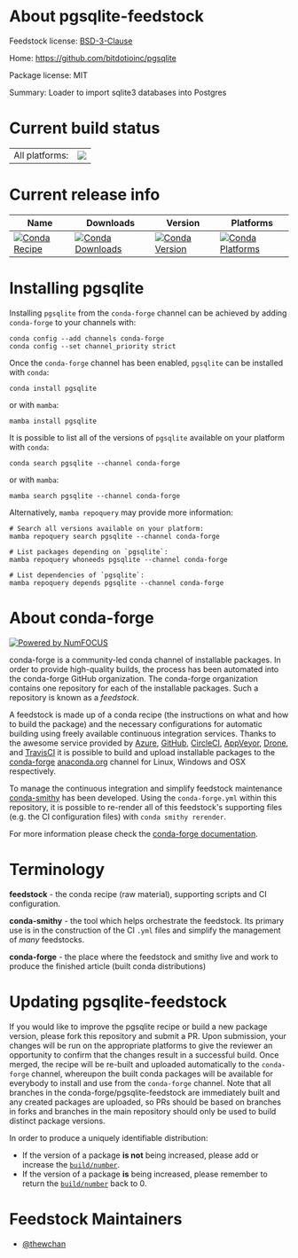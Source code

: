 About pgsqlite-feedstock
========================

Feedstock license: [BSD-3-Clause](https://github.com/conda-forge/pgsqlite-feedstock/blob/main/LICENSE.txt)

Home: https://github.com/bitdotioinc/pgsqlite

Package license: MIT

Summary: Loader to import sqlite3 databases into Postgres

Current build status
====================


<table><tr><td>All platforms:</td>
    <td>
      <a href="https://dev.azure.com/conda-forge/feedstock-builds/_build/latest?definitionId=18131&branchName=main">
        <img src="https://dev.azure.com/conda-forge/feedstock-builds/_apis/build/status/pgsqlite-feedstock?branchName=main">
      </a>
    </td>
  </tr>
</table>

Current release info
====================

| Name | Downloads | Version | Platforms |
| --- | --- | --- | --- |
| [![Conda Recipe](https://img.shields.io/badge/recipe-pgsqlite-green.svg)](https://anaconda.org/conda-forge/pgsqlite) | [![Conda Downloads](https://img.shields.io/conda/dn/conda-forge/pgsqlite.svg)](https://anaconda.org/conda-forge/pgsqlite) | [![Conda Version](https://img.shields.io/conda/vn/conda-forge/pgsqlite.svg)](https://anaconda.org/conda-forge/pgsqlite) | [![Conda Platforms](https://img.shields.io/conda/pn/conda-forge/pgsqlite.svg)](https://anaconda.org/conda-forge/pgsqlite) |

Installing pgsqlite
===================

Installing `pgsqlite` from the `conda-forge` channel can be achieved by adding `conda-forge` to your channels with:

```
conda config --add channels conda-forge
conda config --set channel_priority strict
```

Once the `conda-forge` channel has been enabled, `pgsqlite` can be installed with `conda`:

```
conda install pgsqlite
```

or with `mamba`:

```
mamba install pgsqlite
```

It is possible to list all of the versions of `pgsqlite` available on your platform with `conda`:

```
conda search pgsqlite --channel conda-forge
```

or with `mamba`:

```
mamba search pgsqlite --channel conda-forge
```

Alternatively, `mamba repoquery` may provide more information:

```
# Search all versions available on your platform:
mamba repoquery search pgsqlite --channel conda-forge

# List packages depending on `pgsqlite`:
mamba repoquery whoneeds pgsqlite --channel conda-forge

# List dependencies of `pgsqlite`:
mamba repoquery depends pgsqlite --channel conda-forge
```


About conda-forge
=================

[![Powered by
NumFOCUS](https://img.shields.io/badge/powered%20by-NumFOCUS-orange.svg?style=flat&colorA=E1523D&colorB=007D8A)](https://numfocus.org)

conda-forge is a community-led conda channel of installable packages.
In order to provide high-quality builds, the process has been automated into the
conda-forge GitHub organization. The conda-forge organization contains one repository
for each of the installable packages. Such a repository is known as a *feedstock*.

A feedstock is made up of a conda recipe (the instructions on what and how to build
the package) and the necessary configurations for automatic building using freely
available continuous integration services. Thanks to the awesome service provided by
[Azure](https://azure.microsoft.com/en-us/services/devops/), [GitHub](https://github.com/),
[CircleCI](https://circleci.com/), [AppVeyor](https://www.appveyor.com/),
[Drone](https://cloud.drone.io/welcome), and [TravisCI](https://travis-ci.com/)
it is possible to build and upload installable packages to the
[conda-forge](https://anaconda.org/conda-forge) [anaconda.org](https://anaconda.org/)
channel for Linux, Windows and OSX respectively.

To manage the continuous integration and simplify feedstock maintenance
[conda-smithy](https://github.com/conda-forge/conda-smithy) has been developed.
Using the ``conda-forge.yml`` within this repository, it is possible to re-render all of
this feedstock's supporting files (e.g. the CI configuration files) with ``conda smithy rerender``.

For more information please check the [conda-forge documentation](https://conda-forge.org/docs/).

Terminology
===========

**feedstock** - the conda recipe (raw material), supporting scripts and CI configuration.

**conda-smithy** - the tool which helps orchestrate the feedstock.
                   Its primary use is in the construction of the CI ``.yml`` files
                   and simplify the management of *many* feedstocks.

**conda-forge** - the place where the feedstock and smithy live and work to
                  produce the finished article (built conda distributions)


Updating pgsqlite-feedstock
===========================

If you would like to improve the pgsqlite recipe or build a new
package version, please fork this repository and submit a PR. Upon submission,
your changes will be run on the appropriate platforms to give the reviewer an
opportunity to confirm that the changes result in a successful build. Once
merged, the recipe will be re-built and uploaded automatically to the
`conda-forge` channel, whereupon the built conda packages will be available for
everybody to install and use from the `conda-forge` channel.
Note that all branches in the conda-forge/pgsqlite-feedstock are
immediately built and any created packages are uploaded, so PRs should be based
on branches in forks and branches in the main repository should only be used to
build distinct package versions.

In order to produce a uniquely identifiable distribution:
 * If the version of a package **is not** being increased, please add or increase
   the [``build/number``](https://docs.conda.io/projects/conda-build/en/latest/resources/define-metadata.html#build-number-and-string).
 * If the version of a package **is** being increased, please remember to return
   the [``build/number``](https://docs.conda.io/projects/conda-build/en/latest/resources/define-metadata.html#build-number-and-string)
   back to 0.

Feedstock Maintainers
=====================

* [@thewchan](https://github.com/thewchan/)

